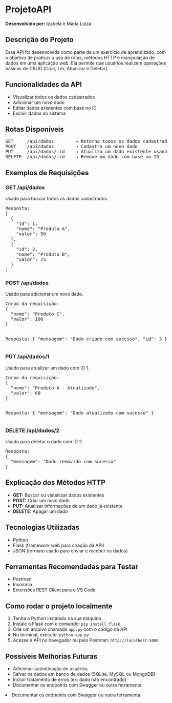 <h1>ProjetoAPI</h1>

<p><strong>Desenvolvido por:</strong> Izabela e Maria Luiza</p>

<h2>Descrição do Projeto</h2>
<p>Essa API foi desenvolvida como parte de um exercício de aprendizado, com o objetivo de praticar o uso de rotas, métodos HTTP e manipulação de dados em uma aplicação web. Ela permite que usuários realizem operações básicas de CRUD (Criar, Ler, Atualizar e Deletar).</p>

<h2>Funcionalidades da API</h2>
<ul>
  <li>Visualizar todos os dados cadastrados</li>
  <li>Adicionar um novo dado</li>
  <li>Editar dados existentes com base no ID</li>
  <li>Excluir dados do sistema</li>
</ul>

<h2>Rotas Disponíveis</h2>
<pre>
GET     /api/dados        → Retorna todos os dados cadastrados
POST    /api/dados        → Cadastra um novo dado
PUT     /api/dados/:id    → Atualiza um dado existente usando o ID
DELETE  /api/dados/:id    → Remove um dado com base no ID
</pre>

<h2>Exemplos de Requisições</h2>

<h3>GET /api/dados</h3>
<p>Usado para buscar todos os dados cadastrados.</p>
<pre>
Resposta:
[
  {
    "id": 1,
    "nome": "Produto A",
    "valor": 50
  },
  {
    "id": 2,
    "nome": "Produto B",
    "valor": 75
  }
]
</pre>

<h3>POST /api/dados</h3>
<p>Usado para adicionar um novo dado.</p>
<pre>
Corpo da requisição:
{
  "nome": "Produto C",
  "valor": 100
}

Resposta:
{
  "mensagem": "Dado criado com sucesso",
  "id": 3
}
</pre>

<h3>PUT /api/dados/1</h3>
<p>Usado para atualizar um dado com ID 1.</p>
<pre>
Corpo da requisição:
{
  "nome": "Produto A - Atualizado",
  "valor": 60
}

Resposta:
{
  "mensagem": "Dado atualizado com sucesso"
}
</pre>

<h3>DELETE /api/dados/2</h3>
<p>Usado para deletar o dado com ID 2.</p>
<pre>
Resposta:
{
  "mensagem": "Dado removido com sucesso"
}
</pre>

<h2>Explicação dos Métodos HTTP</h2>
<ul>
  <li><strong>GET:</strong> Buscar ou visualizar dados existentes</li>
  <li><strong>POST:</strong> Criar um novo dado</li>
  <li><strong>PUT:</strong> Atualizar informações de um dado já existente</li>
  <li><strong>DELETE:</strong> Apagar um dado</li>
</ul>

<h2>Tecnologias Utilizadas</h2>
<ul>
  <li>Python</li>
  <li>Flask (framework web para criação da API)</li>
  <li>JSON (formato usado para enviar e receber os dados)</li>
</ul>

<h2>Ferramentas Recomendadas para Testar</h2>
<ul>
  <li>Postman</li>
  <li>Insomnia</li>
  <li>Extensões REST Client para o VS Code</li>
</ul>

<h2>Como rodar o projeto localmente</h2>
<ol>
  <li>Tenha o Python instalado na sua máquina</li>
  <li>Instale o Flask com o comando: <code>pip install flask</code></li>
  <li>Crie um arquivo chamado <code>app.py</code> com o código da API</li>
  <li>No terminal, execute: <code>python app.py</code></li>
  <li>Acesse a API no navegador ou pelo Postman: <code>http://localhost:5000</code></li>
</ol>

<h2>Possíveis Melhorias Futuras</h2>
<ul>
  <li>Adicionar autenticação de usuários</li>
  <li>Salvar os dados em banco de dados (SQLite, MySQL ou MongoDB)</li>
  <li>Incluir tratamento de erros (ex: dado não encontrado)</li>
  <li>Documentar os endpoints com Swagger ou outra ferramenta</li>
</ul>

  <li>Documentar os endpoints com Swagger ou outra ferramenta</li>
</ul>


